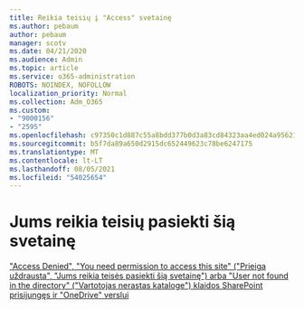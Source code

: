 ```yaml
---
title: Reikia teisių į "Access" svetainę
ms.author: pebaum
author: pebaum
manager: scotv
ms.date: 04/21/2020
ms.audience: Admin
ms.topic: article
ms.service: o365-administration
ROBOTS: NOINDEX, NOFOLLOW
localization_priority: Normal
ms.collection: Adm_O365
ms.custom:
- "9000156"
- "2595"
ms.openlocfilehash: c97350c1d887c55a8bdd377b0d3a83cd84323aa4ed024a9562138bab7a5777e9
ms.sourcegitcommit: b5f7da89a650d2915dc652449623c78be6247175
ms.translationtype: MT
ms.contentlocale: lt-LT
ms.lasthandoff: 08/05/2021
ms.locfileid: "54025654"
---
```

# <a name="you-need-permission-to-access-this-site"></a>Jums reikia teisių pasiekti šią svetainę

["Access Denied", "You need permission to access this site" ("Prieiga uždrausta", "Jums reikia teisės pasiekti šią svetainę") arba "User not found in the directory" ("Vartotojas nerastas kataloge") klaidos SharePoint prisijungęs ir "OneDrive" verslui](https://docs.microsoft.com/sharepoint/support/administration/access-denied-or-need-permission-error-sharepoint-online-or-onedrive-for-business)
